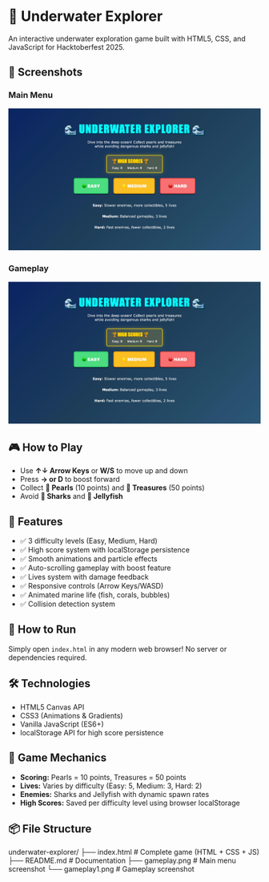 # 🌊 Underwater Explorer

An interactive underwater exploration game built with HTML5, CSS, and JavaScript for Hacktoberfest 2025.

## 📸 Screenshots

### Main Menu
![Main Menu](gameplay.png)

### Gameplay
![Gameplay](gameplay1.png)

## 🎮 How to Play

- Use **↑↓ Arrow Keys** or **W/S** to move up and down
- Press **→ or D** to boost forward
- Collect **💎 Pearls** (10 points) and **👑 Treasures** (50 points)
- Avoid **🦈 Sharks** and **🪼 Jellyfish**

## 🎯 Features

- ✅ 3 difficulty levels (Easy, Medium, Hard)
- ✅ High score system with localStorage persistence
- ✅ Smooth animations and particle effects
- ✅ Auto-scrolling gameplay with boost feature
- ✅ Lives system with damage feedback
- ✅ Responsive controls (Arrow Keys/WASD)
- ✅ Animated marine life (fish, corals, bubbles)
- ✅ Collision detection system

## 🚀 How to Run

Simply open `index.html` in any modern web browser! No server or dependencies required.

## 🛠️ Technologies

- HTML5 Canvas API
- CSS3 (Animations & Gradients)
- Vanilla JavaScript (ES6+)
- localStorage API for high score persistence

## 🎨 Game Mechanics

- **Scoring:** Pearls = 10 points, Treasures = 50 points
- **Lives:** Varies by difficulty (Easy: 5, Medium: 3, Hard: 2)
- **Enemies:** Sharks and Jellyfish with dynamic spawn rates
- **High Scores:** Saved per difficulty level using browser localStorage

## 📦 File Structure
underwater-explorer/
├── index.html # Complete game (HTML + CSS + JS)
├── README.md # Documentation
├── gameplay.png # Main menu screenshot
└── gameplay1.png # Gameplay screenshot
 
